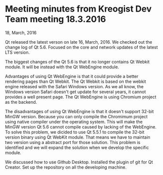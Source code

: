 # Meeting minutes from Kreogist Dev Team meeting 18.3.2016
18, March, 2016

Qt released the latest verson on late 16, March, 2016. We checked out the change log of Qt 5.6. Focused on the core and network updates of the latest LTS version.

The biggest changes of the Qt 5.6 is that it no longer contains Qt Webkit module. It will be instead with the Qt WebEngine module. 

Advantages of using Qt WebEngine is that it could provide a better rendering pages than Qt Webkit. The Qt Webkit is based on the webkit engine released with the Safari Windows version. As we all know, the Windows version Safari doesn't get update for several years, it cannot provides a well present page. The Qt WebEngine is using Chromium project as the backend.

The disadvantages of using Qt WebEngine is that it doesn't support 32-bit MinGW version. Because you can only compile the Chromimum project using native compiler under the operating system. This will make the MinGW version Qt 5.6 cannot compile caused by lacking of the WebEngine. To solve this problem, we dicided to use Qt 5.5.1 to compile the 32-bit version binary using Qt WebKit module. That means we have to maintain two version using a abstract port for those solution. This problem is identified and we will expand the solution when we develop the specific module.   

We discussed how to use Github Desktop. Installed the plugin of git for Qt Creator. Set up the repository on all the developing machine.